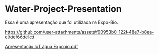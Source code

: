 # Water-Project-Presentation
Essa é uma apresentação que foi utilizada na Expo-Bio.


https://github.com/user-attachments/assets/f90953b0-122f-48e7-b8ea-e9def66de1cd

[Apresentação IoT água Expobio.pdf](https://github.com/user-attachments/files/17819917/Apresentacao.IoT.agua.Expobio.pdf)
